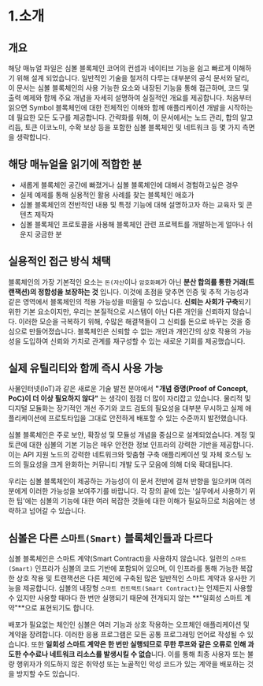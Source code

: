 # 1.소개

## 개요

해당 매뉴얼 파일은 심볼 블록체인 코어의 컨셉과 네이티브 기능을 쉽고 빠르게 이해하기 위해 설계 되었습니다. 일반적인 기술을 철저히 다루는 대부분의 공식 문서와 달리, 이 문서는 심볼 블록체인의 사용 가능한 요소와 내장된 기능을 통해 접근하며, 코드 및 출력 예제와 함께 주요 개념을 자세히 설명하여 실질적인 개요를 제공합니다. 처음부터 읽으면 Symbol 블록체인에 대한 전체적인 이해와 함께 애플리케이션 개발을 시작하는 데 필요한 모든 도구를 제공합니다. 간략화를 위해, 이 문서에서는 노드 관리, 합의 알고리듬, 토큰 이코노미, 수확 보상 등을 포함한 심볼 블록체인 및 네트워크 등 몇 가지 측면을 생략합니다.

## 해당 매뉴얼을 읽기에 적합한 분

- 새롭게 블록체인 공간에 빠졌거나 심볼 블록체인에 대해서 경험하고싶은 경우
- 실제 예제를 통해 실용적인 활용 사례를 찾는 블록체인 애호가
- 심볼 블록체인의 전반적인 내용 및 특정 기능에 대해 설명하고자 하는 교육자 및 콘텐츠 제작자
- 심볼 블록체인 프로토콜을 사용해 블록체인 관련 프로젝트를 개발하는게 얼마나 쉬운지 궁금한 분

## 실용적인 접근 방식 채택

블록체인의 가장 기본적인 요소는 `돈(자산`이나 `암호화폐`가 아닌 **분산 합의를 통한 거래(트랜잭션)의 정합성을 보장하는 것** 입니다. 이것에 초점을 맞추면 인증 및 추적 가능성과 같은 영역에서 블록체인의 적용 가능성을 떠올릴 수 있습니다. **신뢰는 사회가 구축**되기 위한 기본 요소이지만, 우리는 본질적으로 시스템이 아닌 다른 개인을 신뢰하지 않습니다. 이러한 모순을 극복하기 위해, 수많은 해결책들이 그 신뢰를 돈으로 바꾸는 것을 중심으로 만들어졌습니다. 블록체인은 신뢰할 수 없는 개인과 개인간의 상호 작용의 가능성을 도입하여 신뢰와 가치로 관계를 재구성할 수 있는 새로운 기회를 제공했습니다.

## 실제 유틸리티와 함께 즉시 사용 가능

사물인터넷(IoT)과 같은 새로운 기술 발전 분야에서 **"개념 증명(Proof of Concept, PoC)이 더 이상 필요하지 않다"** 는 생각이 점점 더 많이 자리잡고 있습니다. 물리적 및 디지털 모듈화는 장기적인 개선 주기와 코드 검토의 필요성을 대부분 무시하고 실제 애플리케이션에 프로토타입을 그대로 안전하게 배포할 수 있는 수준까지 발전했습니다.

심볼 블록체인은 주로 보안, 확장성 및 모듈성 개념을 중심으로 설계되었습니다. 계정 및 토큰에 대한 심볼의 기본 기능은 매우 안전한 정보 인프라의 강력한 기반을 제공합니다. 이는 API 지원 노드의 강력한 네트워크와 맞춤형 구축 애플리케이션 및 자체 호스팅 노드의 필요성을 크게 완화하는 커뮤니티 개발 도구 모음에 의해 더욱 확대됩니다.

우리는 심볼 블록체인이 제공하는 가능성이 이 문서 전반에 걸쳐 반향을 일으키며 여러분에게 이러한 가능성을 보여주기를 바랍니다. 각 장의 끝에 있는 '실무에서 사용하기 위한 팁'에는 심볼의 기능에 대한 여러 복잡한 것들에 대한 이해가 필요하므로 처음에는 생략하고 넘어갈 수 있습니다.

## 심볼은 다른 `스마트(Smart)` 블록체인들과 다르다

심볼 블록체인은 스마트 계약(Smart Contract)을 사용하지 않습니다. 일련의 `스마트(Smart)` 인프라가 심볼의 코드 기반에 포함되어 있으며, 이 인프라를 통해 가능한 복잡한 상호 작용 및 트랜잭션은 다른 체인에 구축된 많은 일반적인 스마트 계약과 유사한 기능을 제공합니다. 심볼의 내장형 `스마트 컨트랙트(Smart Contract)`는 언제든지 사용할 수 있지만 사용할 때마다 한 번만 실행되기 때문에 전개되지 않는 **"일회성 스마트 계약"**으로 표현되기도 합니다.

배포가 필요없는 체인인 심볼은 여러 기능과 상호 작용하는 오프체인 애플리케이션 및 계약을 장려합니다. 이러한 응용 프로그램은 모든 공통 프로그래밍 언어로 작성될 수 있습니다. 또한 **일회성 스마트 계약은 한 번만 실행되므로 무한 루프와 같은 오류로 인해 과도한 수수료나 네트워크 리소스를 발생시킬 수 없습**니다. 이를 통해 최종 사용자 또는 불량 행위자가 의도하지 않은 취약성 또는 노골적인 악성 코드가 있는 계약을 배포하는 것을 방지할 수도 있습니다.
